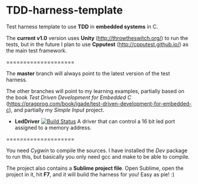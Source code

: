 TDD-harness-template
====================

Test harness template to use __TDD__ in __embedded systems__ in C.

The __current v1.0__ version uses __Unity__ (http://throwtheswitch.org/) to run the tests, but in the future I plan to use __Cpputest__ (http://cpputest.github.io/) as the main test framework.

====================

The __master__ branch will always point to the latest version of the test harness.

The other branches will point to my learning examples, partially based on the book _Test Driven Development for Embedded C_ (https://pragprog.com/book/jgade/test-driven-development-for-embedded-c), and partially my _Simple Input_ project.

* __LedDriver__ [![Build Status](https://travis-ci.org/tiborsimon/TDD-harness-template.svg?branch=LedDriver)](https://travis-ci.org/tiborsimon/TDD-harness-template) A driver that can control a 16 bit led port assigned to a memory address. 

====================

You need _Cygwin_ to compile the sources. I have installed the _Dev_ package to run this, but basically you only need gcc and make to be able to compile. 

The project also contains a __Sublime project file__. Open Sublime, open the project in it, hit __F7__, and it will build the harness for you! Easy as pie! :)


